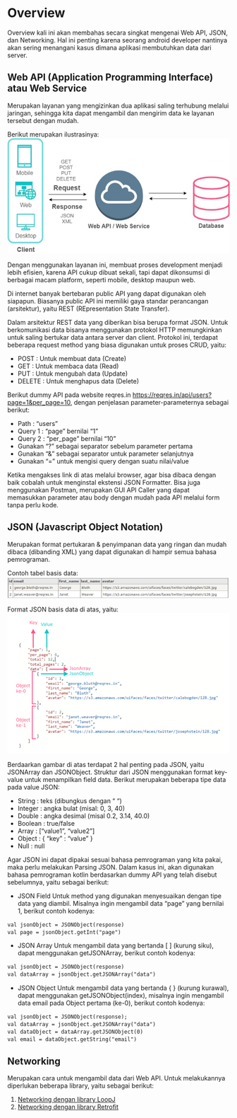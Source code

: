 # Overview
Overview kali ini akan membahas secara singkat mengenai Web API, JSON, dan Networking. Hal ini penting karena seorang android developer nantinya akan sering menangani kasus dimana aplikasi membutuhkan data dari server.

## **Web API (Application Programming Interface) atau Web Service**
Merupakan layanan yang mengizinkan dua aplikasi saling terhubung melalui jaringan, sehingga kita dapat mengambil dan mengirim data ke layanan tersebut dengan mudah.

Berikut merupakan ilustrasinya:
![Web API](asset/WebAPI.png)

Dengan menggunakan layanan ini, membuat proses development menjadi lebih efisien, karena API cukup dibuat sekali, tapi dapat dikonsumsi di berbagai macam platform, seperti mobile, desktop maupun web.

Di internet banyak bertebaran public API yang dapat digunakan oleh siapapun. Biasanya public API ini memiliki gaya standar perancangan (arsitektur), yaitu REST (REpresentation State Transfer). 

Dalam arsitektur REST data yang diberikan bisa berupa format JSON. Untuk berkomunikasi data bisanya menggunakan protokol HTTP memungkinkan untuk saling bertukar data antara server dan client. Protokol ini, terdapat beberapa request method yang biasa digunakan untuk proses CRUD, yaitu:
- POST : Untuk membuat data (Create)
- GET : Untuk membaca data (Read)
- PUT : Untuk mengubah data (Update)
- DELETE : Untuk menghapus data (Delete)

Berikut dummy API pada website reqres.in https://reqres.in/api/users?page=1&per_page=10, dengan penjelasan parameter-parameternya sebagai berikut:
- Path : “users”
- Query 1 : “page” bernilai “1” 
- Query 2 : “per_page” bernilai “10”
- Gunakan “?” sebagai separator sebelum parameter pertama
- Gunakan “&” sebagai separator untuk parameter selanjutnya
- Gunakan “=” untuk mengisi query dengan suatu nilai/value

Ketika mengakses link di atas melalui browser, agar bisa dibaca dengan baik cobalah untuk menginstal ekstensi JSON Formatter. Bisa juga menggunakan Postman, merupakan GUI API Caller yang dapat memasukkan parameter atau body dengan mudah pada API melalui form tanpa perlu kode.

## **JSON (Javascript Object Notation)**
Merupakan format pertukaran & penyimpanan data yang ringan dan mudah dibaca (dibanding XML) yang dapat digunakan di hampir semua bahasa pemrograman.

Contoh tabel basis data:
![DB](asset/Db.png)

Format JSON basis data di atas, yaitu:
![DB JSON](asset/DbWithJSON.png)

Berdaarkan gambar di atas terdapat 2 hal penting pada JSON, yaitu JSONArray dan JSONObject. Struktur dari JSON menggunakan format key-value untuk menampilkan field data. Berikut merupakan beberapa tipe data pada value JSON:
- String : teks (dibungkus dengan “ “)
- Integer : angka bulat (misal: 0, 3, 40)
- Double : angka desimal (misal 0.2,  3.14, 40.0)
- Boolean : true/false
- Array : [“value1”, “value2”]
- Object : { “key” : “value” }
- Null : null

Agar JSON ini dapat dipakai sesuai bahasa pemrograman yang kita pakai, maka perlu melakukan Parsing JSON. Dalam kasus ini, akan digunakan bahasa pemrograman kotlin berdasarkan dummy API yang telah disebut sebelumnya, yaitu sebagai berikut:
- JSON Field
Untuk method yang digunakan menyesuaikan dengan tipe data yang diambil. Misalnya ingin mengambil data “page” yang bernilai 1, berikut contoh kodenya:
```xml
val jsonObject = JSONObject(response)
val page = jsonObject.getInt("page")
```

- JSON Array
Untuk mengambil data yang bertanda [ ] (kurung siku), dapat menggunakan getJSONArray, berikut contoh kodenya:
```xml
val jsonObject = JSONObject(response)
val dataArray = jsonObject.getJSONArray("data")
```

- JSON Object
Untuk mengambil data yang bertanda { } (kurung kurawal), dapat menggunakan getJSONObject(index), misalnya ingin mengambil data email pada Object pertama (ke-0), berikut contoh kodenya:
```xml
val jsonObject = JSONObject(response);
val dataArray = jsonObject.getJSONArray("data")
val dataObject = dataArray.getJSONObject(0)
val email = dataObject.getString("email")
```

## **Networking**
Merupakan cara untuk mengambil data dari Web API. Untuk melakukannya diperlukan beberapa library, yaitu sebagai berikut:
1. [Networking dengan library LoopJ](../LoopJ/LoopJ.md)
2. [Networking dengan library Retrofit](../Retrofit/Retrofit.md)